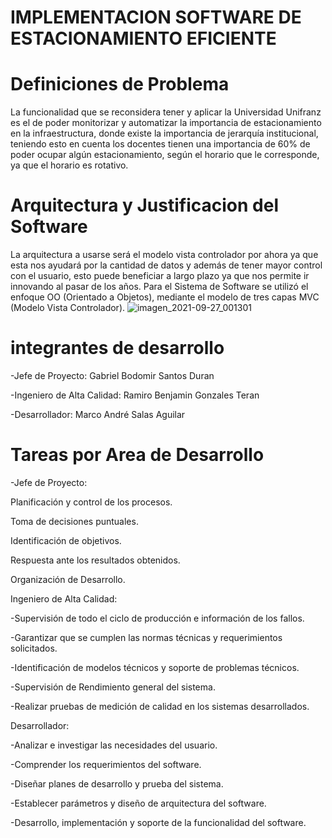 # IMPLEMENTACION SOFTWARE DE ESTACIONAMIENTO EFICIENTE
# Definiciones de Problema
La funcionalidad que se reconsidera tener y aplicar la Universidad Unifranz es el de poder monitorizar y automatizar la importancia de estacionamiento en la infraestructura, donde existe la importancia de jerarquía institucional, teniendo esto en cuenta los docentes tienen una importancia de 60% de poder ocupar algún estacionamiento, según el horario que le corresponde, ya que el horario es rotativo.
# Arquitectura y Justificacion del Software
La arquitectura a usarse será el modelo vista controlador por ahora ya que esta nos ayudará por la cantidad de datos y además de tener mayor control con el usuario, esto puede beneficiar a largo plazo ya que nos permite ir innovando al pasar de los años. Para el Sistema de Software se utilizó el enfoque OO (Orientado a Objetos), mediante el modelo de tres capas MVC (Modelo Vista Controlador).
![imagen_2021-09-27_001301](https://user-images.githubusercontent.com/91095533/134844426-2d21bafb-9a30-4569-961b-a16fa6c98f6e.png)
# integrantes de desarrollo
-Jefe de Proyecto: Gabriel Bodomir Santos Duran

-Ingeniero de Alta Calidad: Ramiro Benjamin Gonzales Teran

-Desarrollador: Marco André Salas Aguilar
# Tareas por Area de Desarrollo
-Jefe de Proyecto:

Planificación y control de los procesos.

Toma de decisiones puntuales.

Identificación de objetivos.

Respuesta ante los resultados obtenidos.

Organización de Desarrollo.

Ingeniero de Alta Calidad:

-Supervisión de todo el ciclo de producción e información de los fallos.
 
-Garantizar que se cumplen las normas técnicas y requerimientos solicitados.

-Identificación de modelos técnicos y soporte de problemas técnicos.

-Supervisión de Rendimiento general del sistema.

-Realizar pruebas de medición de calidad en los sistemas desarrollados.

Desarrollador:

-Analizar e investigar las necesidades del usuario.

-Comprender los requerimientos del software.

-Diseñar planes de desarrollo y prueba del sistema.

-Establecer parámetros y diseño de arquitectura del software.

-Desarrollo, implementación y soporte de la funcionalidad del software.
